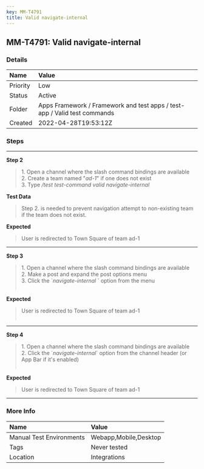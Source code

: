 ```yaml
---
key: MM-T4791
title: Valid navigate-internal
---
```


## MM-T4791: Valid navigate-internal

### Details

| Name     | Value                                                                     |
| :------- | :------------------------------------------------------------------------ |
| Priority | Low                                                                       |
| Status   | Active                                                                    |
| Folder   | Apps Framework / Framework and test apps / test-app / Valid test commands |
| Created  | 2022-04-28T19:53:12Z                                                      |

### Steps

<hr/>

**Step 2**

> <article>1. Open a channel where the slash command bindings are available<br />2. Create a team named "<em>ad-1</em>" if one does not exist<br />3. Type <em>/test test-command</em><em> valid navigate-internal </em></article>

**Test Data**

> <article>Step 2. is needed to prevent navigation attempt to non-existing team if the team does not exist.</article>

**Expected**

> <article>User is redirected to Town Square of team ad-1</article>

<hr/>

**Step 3**

> <article>1. Open a channel where the slash command bindings are available<br />2. Make a post and expand the post options menu<br />3. Click the `<em>navigate-internal </em>` option from the menu<br /><br /></article>

**Expected**

> <article>User is redirected to Town Square of team ad-1<br /><br /></article>

<hr/>

**Step 4**

> <article>1. Open a channel where the slash command bindings are available<br />2. Click the `<em>navigate-internal</em>` option from the channel header (or App Bar if it's enabled)<br /><br /></article>

**Expected**

> <article>User is redirected to Town Square of team ad-1</article>

<hr/>

### More Info

| Name                     | Value                 |
| :----------------------- | :-------------------- |
| Manual Test Environments | Webapp,Mobile,Desktop |
| Tags                     | Never tested          |
| Location                 | Integrations          |
